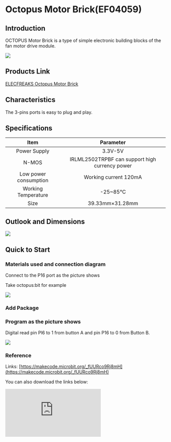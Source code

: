 ﻿# Octopus Motor Brick(EF04059)

## Introduction

 OCTOPUS Motor Brick is a type of simple electronic building blocks of the fan motor drive module.

 ![](https://wiki-media-ef.oss-cn-hongkong.aliyuncs.com//images/vu7ViBU.jpg)

## Products Link

[ELECFREAKS Octopus Motor Brick](https://shop.elecfreaks.com/products/elecfreaks-octopus-motor-brick?_pos=1&_sid=6b936aace&_ss=r)

## Characteristics

 The 3-pins ports is easy to plug and play.

## Specifications


Item | Parameter
:-: | :-:
Power Supply | 3.3V-5V
N-MOS| IRLML2502TRPBF can support high currency power
Low power consumption|Working current 120mA
Working Temperature|-25~85℃
Size|39.33mm×31.28mm

## Outlook and Dimensions


 ![](https://wiki-media-ef.oss-cn-hongkong.aliyuncs.com//images/bFU1faL.jpg)

## Quick to Start

### Materials used and connection diagram

 Connect to the P16 port as the picture shows

  Take octopus:bit for example

 ![](https://wiki-media-ef.oss-cn-hongkong.aliyuncs.com//images/ZBTdQp1.png)

### Add Package
### Program as the picture shows
Digital read pin Pl6 to 1 from button A and pin P16 to 0 from Button B.

 ![](https://wiki-media-ef.oss-cn-hongkong.aliyuncs.com//images/3se7TBq.png)

### Reference
Links: [https://makecode.microbit.org/_fUURco9Rj8mH](https://makecode.microbit.org/_fUURco9Rj8mH)

You can also download the links below:


<div
    style={{
        position: 'relative',
        paddingBottom: '60%',
        overflow: 'hidden',
    }}
>
    <iframe
        src="https://makecode.microbit.org/_fUURco9Rj8mH"
        frameborder="0"
        sandbox="allow-popups allow-forms allow-scripts allow-same-origin"
        style={{
            position: 'absolute',
            width: '100%',
            height: '100%',
        }}
    />
</div>


### Result

 While pressing button A, the motor starts rotating; while pressing button B, the motor stops rotating.

## Relevant Cases


## Technique Files
